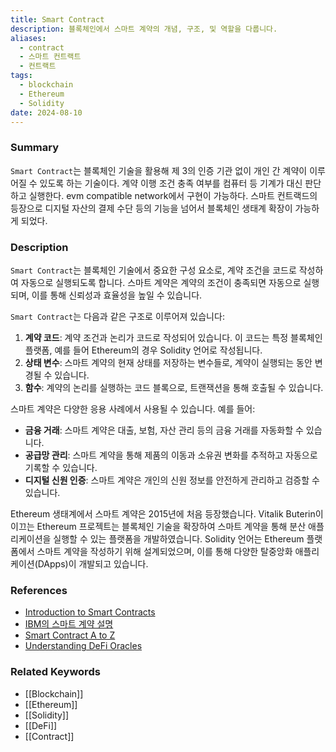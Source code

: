 ```yaml
---
title: Smart Contract
description: 블록체인에서 스마트 계약의 개념, 구조, 및 역할을 다룹니다.
aliases:
  - contract
  - 스마트 컨트랙트
  - 컨트랙트
tags:
  - blockchain
  - Ethereum
  - Solidity
date: 2024-08-10
---
```


### Summary

`Smart Contract`는 블록체인 기술을 활용해 제 3의 인증 기관 없이 개인 간 계약이 이루어질 수 있도록 하는 기술이다. 계약 이행 조건 충족 여부를 컴퓨터 등 기계가 대신 판단하고 실행한다. evm compatible network에서 구현이 가능하다. 스마트 컨트랙드의 등장으로 디지털 자산의 결제 수단 등의 기능을 넘어서 블록체인 생태계 확장이 가능하게 되었다.

### Description

`Smart Contract`는 블록체인 기술에서 중요한 구성 요소로, 계약 조건을 코드로 작성하여 자동으로 실행되도록 합니다. 스마트 계약은 계약의 조건이 충족되면 자동으로 실행되며, 이를 통해 신뢰성과 효율성을 높일 수 있습니다.

`Smart Contract`는 다음과 같은 구조로 이루어져 있습니다:

1. **계약 코드**: 계약 조건과 논리가 코드로 작성되어 있습니다. 이 코드는 특정 블록체인 플랫폼, 예를 들어 Ethereum의 경우 Solidity 언어로 작성됩니다.
2. **상태 변수**: 스마트 계약의 현재 상태를 저장하는 변수들로, 계약이 실행되는 동안 변경될 수 있습니다.
3. **함수**: 계약의 논리를 실행하는 코드 블록으로, 트랜잭션을 통해 호출될 수 있습니다.

스마트 계약은 다양한 응용 사례에서 사용될 수 있습니다. 예를 들어:

- **금융 거래**: 스마트 계약은 대출, 보험, 자산 관리 등의 금융 거래를 자동화할 수 있습니다.
- **공급망 관리**: 스마트 계약을 통해 제품의 이동과 소유권 변화를 추적하고 자동으로 기록할 수 있습니다.
- **디지털 신원 인증**: 스마트 계약은 개인의 신원 정보를 안전하게 관리하고 검증할 수 있습니다.

Ethereum 생태계에서 스마트 계약은 2015년에 처음 등장했습니다. Vitalik Buterin이 이끄는 Ethereum 프로젝트는 블록체인 기술을 확장하여 스마트 계약을 통해 분산 애플리케이션을 실행할 수 있는 플랫폼을 개발하였습니다. Solidity 언어는 Ethereum 플랫폼에서 스마트 계약을 작성하기 위해 설계되었으며, 이를 통해 다양한 탈중앙화 애플리케이션(DApps)이 개발되고 있습니다.

### References

- [Introduction to Smart Contracts](https://docs.soliditylang.org/en/latest/introduction-to-smart-contracts.html)
- [IBM의 스마트 계약 설명](https://www.ibm.com/topics/smart-contracts)
- [Smart Contract A to Z](https://medium.com/haechi-audit-kr/smart-contract-a-to-z-79ebc04d6c86)
- [Understanding DeFi Oracles](https://arbismart.com/blog/understanding-defi-oracles/)

### Related Keywords

- [[Blockchain]]
- [[Ethereum]]
- [[Solidity]]
- [[DeFi]]
- [[Contract]]
